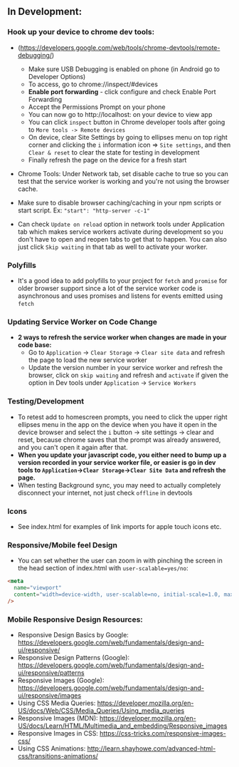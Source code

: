## In Development:

### Hook up your device to chrome dev tools:

- (https://developers.google.com/web/tools/chrome-devtools/remote-debugging/)

  - Make sure USB Debugging is enabled on phone (in Android go to Developer Options)
  - To access, go to chrome://inspect/#devices
  - **Enable port forwarding** - click configure and check Enable Port Forwarding
  - Accept the Permissions Prompt on your phone
  - You can now go to http://localhost:<app-port> on your device to view app
  - You can click `inspect` button in Chrome developer tools after going to `More tools -> Remote devices`
  - On device, clear Site Settings by going to ellipses menu on top right corner and clicking the `i` information icon => `Site settings`, and then `Clear & reset` to clear the state for testing in development
  - Finally refresh the page on the device for a fresh start

- Chrome Tools: Under Network tab, set disable cache to true so you can test that the service worker is working and you're not using the browser cache.
- Make sure to disable browser caching/caching in your npm scripts or start script. Ex: `"start": "http-server -c-1"`

- Can check `Update on reload` option in network tools under Application tab which makes service workers activate during development so you don't have to open and reopen tabs to get that to happen. You can also just click `Skip waiting` in that tab as well to activate your worker.

### Polyfills

- It's a good idea to add polyfills to your project for `fetch` and `promise` for older browser support since a lot of the service worker code is asynchronous and uses promises and listens for events emitted using `fetch`

### Updating Service Worker on Code Change

- **2 ways to refresh the service worker when changes are made in your code base:**
  - Go to `Application` -> `Clear Storage` -> `Clear site data` and refresh the page to load the new service worker
  - Update the version number in your service worker and refresh the browser, click on `skip waiting` and refresh and `activate` if given the option in Dev tools under `Application` -> `Service Workers`

### Testing/Development

- To retest add to homescreen prompts, you need to click the upper right ellipses menu in the app on the device when you have it open in the device browser and select the `i` button -> site settings -> clear and reset, because chrome saves that the prompt was already answered, and you can't open it again after that.
- **When you update your javascript code, you either need to bump up a version recorded in your service worker file, or easier is go in dev tools to `Application`->`Clear Storage`->`Clear Site Data` and refresh the page.**
- When testing Background sync, you may need to actually completely disconnect your internet, not just check `offline` in devtools

### Icons

- See index.html for examples of link imports for apple touch icons etc.

### Responsive/Mobile feel Design

- You can set whether the user can zoom in with pinching the screen in the head section of index.html with `user-scalable=yes/no`:

```html
<meta
  name="viewport"
  content="width=device-width, user-scalable=no, initial-scale=1.0, maximum-scale=1.0, minimum-scale=1.0"
/>
```

### Mobile Responsive Design Resources:

- Responsive Design Basics by Google: https://developers.google.com/web/fundamentals/design-and-ui/responsive/
- Responsive Design Patterns (Google): https://developers.google.com/web/fundamentals/design-and-ui/responsive/patterns
- Responsive Images (Google): https://developers.google.com/web/fundamentals/design-and-ui/responsive/images
- Using CSS Media Queries: https://developer.mozilla.org/en-US/docs/Web/CSS/Media_Queries/Using_media_queries
- Responsive Images (MDN): https://developer.mozilla.org/en-US/docs/Learn/HTML/Multimedia_and_embedding/Responsive_images
- Responsive Images in CSS: https://css-tricks.com/responsive-images-css/
- Using CSS Animations: http://learn.shayhowe.com/advanced-html-css/transitions-animations/
